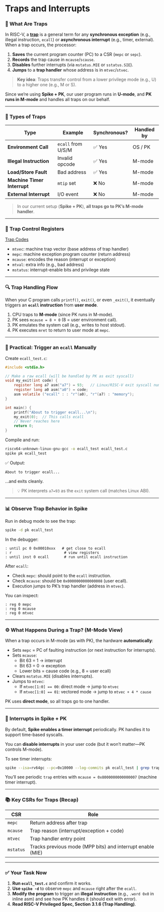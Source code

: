 # Traps and Interrupts

### 🎯 What Are Traps

In RISC-V, a **[trap](https://osblog.stephenmarz.com/ch4.html)** is a general term for any **synchronous exception** (e.g., illegal instruction, `ecall`) or **asynchronous interrupt** (e.g., timer, external). When a trap occurs, the processor:
1. **Saves** the current program counter (PC) to a CSR (`mepc` or `sepc`).
2. **Records** the trap cause in `mcause`/`scause`.
3. **Disables** further interrupts (via `mstatus.MIE` or `sstatus.SIE`).
4. **Jumps** to a **trap handler** whose address is in `mtvec`/`stvec`.

> **Key idea**: Traps transfer control from a lower privilege mode (e.g., U) to a higher one (e.g., M or S).

Since we’re using **Spike + PK**, our user program runs in **U-mode**, and **PK runs in M-mode** and handles all traps on our behalf.

---

### 🧩 Types of Traps

| Type | Example | Synchronous? | Handled by |
|------|--------|--------------|-----------|
| **Environment Call** | `ecall` from U/S/M | ✅ Yes | OS / PK |
| **Illegal Instruction** | Invalid opcode | ✅ Yes | M-mode |
| **Load/Store Fault** | Bad address | ✅ Yes | M-mode |
| **Machine Timer Interrupt** | `mtip` set | ❌ No | M-mode |
| **External Interrupt** | I/O event | ❌ No | M-mode |

> In our current setup (**Spike + PK**), **all traps go to PK’s M-mode handler**.

---

### 🔑 Trap Control Registers

[Trap Codes](https://dram.page/riscv-trap/)
- `mtvec`: machine trap vector (base address of trap handler)
- `mepc`: machine exception program counter (return address)
- `mcause`: encodes the reason (interrupt or exception)
- `mtval`: extra info (e.g., bad address)
- `mstatus`: interrupt-enable bits and privilege state

---

### 🔍 Trap Handling Flow

When your C program calls `printf()`, `exit()`, or even `_exit()`, it eventually triggers an **`ecall` instruction** from **user mode**.

1. CPU traps to **M-mode** (since PK runs in M-mode).
2. PK sees `mcause = 8 + 0` (8 = user environment call).
3. PK emulates the system call (e.g., writes to host stdout).
4. PK executes `mret` to return to user mode at `mepc`.


---

### 🧪 Practical: Trigger an `ecall` Manually

Create `ecall_test.c`:

```c
#include <stdio.h>

// Make a raw ecall (will be handled by PK as exit syscall)
void my_exit(int code) {
    register long a7 asm("a7") = 93;   // Linux/RISC-V exit syscall number
    register long a0 asm("a0") = code;
    asm volatile ("ecall" : : "r"(a0), "r"(a7) : "memory");
}

int main() {
    printf("About to trigger ecall...\n");
    my_exit(0);  // This calls ecall
    // Never reaches here
    return 0;
}
```

Compile and run:
```bash
riscv64-unknown-linux-gnu-gcc -o ecall_test ecall_test.c
spike pk ecall_test
```

✅ Output:
```
About to trigger ecall...
```
…and exits cleanly.

> 💡 PK interprets `a7=93` as the `exit` system call (matches Linux ABI).

---

### 📊 Observe Trap Behavior in Spike

Run in debug mode to see the trap:

```bash
spike -d pk ecall_test
```

In the debugger:
```
: until pc 0 0x00010xxx   # get close to ecall
: r                        # view registers
: until inst 0 ecall       # run until ecall instruction
```

After `ecall`:
- Check `mepc`: should point to the `ecall` instruction.
- Check `mcause`: should be `0x0000000000000008` (user ecall).
- Execution jumps to PK’s trap handler (address in `mtvec`).

You can inspect:
```
: reg 0 mepc
: reg 0 mcause
: reg 0 mtvec
```

---

### ⚙️ What Happens During a Trap? (M-Mode View)

When a trap occurs in M-mode (as with PK), the hardware **automatically**:
- Sets `mepc` = PC of faulting instruction (or next instruction for interrupts).
- Sets `mcause`:
  - Bit 63 = 1 → interrupt
  - Bit 63 = 0 → exception
  - Lower bits = cause code (e.g., 8 = user ecall)
- Clears `mstatus.MIE` (disables interrupts).
- Jumps to `mtvec`:
  - If `mtvec[1:0] == 00`: direct mode → jump to `mtvec`
  - If `mtvec[1:0] == 01`: vectored mode → jump to `mtvec + 4 * cause`

PK uses **direct mode**, so all traps go to one handler.

---

### 🛑 Interrupts in Spike + PK

By default, **Spike enables a timer interrupt** periodically. PK handles it to support time-based syscalls.

You can **disable interrupts** in your user code (but it won’t matter—PK controls M-mode).

To see timer interrupts:
```bash
spike --isa=rv64gc --pc=0x10000 --log-commits pk ecall_test | grep trap
```
You’ll see periodic `trap` entries with `mcause = 0x8000000000000007` (machine timer interrupt).

---

### 📚 Key CSRs for Traps (Recap)

| CSR | Role |
|-----|------|
| `mepc` | Return address after trap |
| `mcause` | Trap reason (interrupt/exception + code) |
| `mtvec` | Trap handler entry point |
| `mstatus` | Tracks previous mode (MPP bits) and interrupt enable (MIE) |

---

### ✅ Your Task Now

1. **Run `ecall_test.c`** and confirm it works.
2. **Use `spike -d`** to observe `mepc` and `mcause` right after the `ecall`.
3. **Modify the program** to trigger an **illegal instruction** (e.g., `.word 0x0` in inline asm) and see how PK handles it (should exit with error).
4. **Read RISC-V Privileged Spec, Section 3.1.6 (Trap Handling)**.
